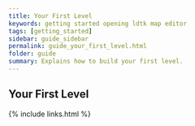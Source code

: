 ```yaml
---
title: Your First Level
keywords: getting started opening ldtk map editor
tags: [getting_started]
sidebar: guide_sidebar
permalink: guide_your_first_level.html
folder: guide
summary: Explains how to build your first level.
---
```


## Your First Level


{% include links.html %}
